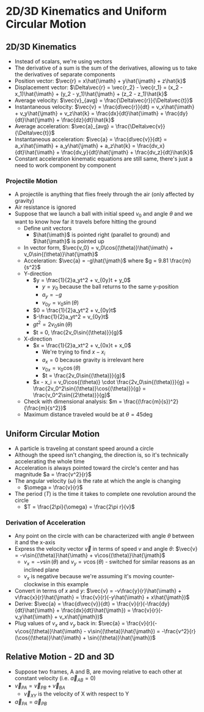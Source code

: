 # 2D/3D Kinematics and Uniform Circular Motion

## 2D/3D Kinematics

* Instead of scalars, we're using vectors
* The derivative of a sum is the sum of the derivatives, allowing us to take the derivatives of separate components
* Position vector: $\vec{r} = x\hat{\imath} + y\hat{\jmath} + z\hat{k}$
* Displacement vector: $\Delta\vec{r} = \vec{r_2} - \vec{r_1} = (x_2 - x_1)\hat{\imath} + (y_2 - y_1)\hat{\jmath} + (z_2 - z_1)\hat{k}$
* Average velocity: $\vec{v}_{avg} = \frac{\Delta\vec{r}}{\Delta\vec{t}}$
* Instantaneous velocity: $\vec{v} = \frac{d\vec{r}}{dt} = v_x\hat{\imath} + v_y\hat{\jmath} + v_z\hat{k} = \frac{dx}{dt}\hat{\imath} + \frac{dy}{dt}\hat{\jmath} + \frac{dz}{dt}\hat{k}$
* Average acceleration: $\vec{a}_{avg} = \frac{\Delta\vec{v}}{\Delta\vec{t}}$
* Instantaneous acceleration: $\vec{a} = \frac{d\vec{v}}{dt} = a_x\hat{\imath} + a_y\hat{\jmath} + a_z\hat{k} = \frac{dv_x}{dt}\hat{\imath} + \frac{dv_y}{dt}\hat{\jmath} + \frac{dv_z}{dt}\hat{k}$
* Constant acceleration kinematic equations are still same, there's just a need to work component by component

### Projectile Motion

* A projectile is anything that flies freely through the air (only affected by gravity)
* Air resistance is ignored
* Suppose that we launch a ball with initial speed $v_0$ and angle $\theta$ and we want to know how far it travels before hitting the ground
  * Define unit vectors
    * $\hat{\imath}$ is pointed right (parallel to ground) and $\hat{\jmath}$ is pointed up
  * In vector form, $\vec{v_0} = v_0\cos{(\theta)}\hat{\imath} + v_0\sin{(\theta)}\hat{\jmath}$
  * Acceleration: $\vec{a} = -g\hat{\jmath}$ where $g = 9.81 \frac{m}{s^2}$
  * Y-direction
    * $y = \frac{1}{2}a_yt^2 + v_{0y}t + y_0$
      * $y = y_0$ because the ball returns to the same y-position
      * $a_y = -g$
      * $v_{0y} = v_0\sin{(\theta)}$
    * $0 = \frac{1}{2}a_yt^2 + v_{0y}t$
    * $-\frac{1}{2}a_yt^2 = v_{0y}t$
    * $gt^2 = 2v_0\sin{(\theta)}$
    * $t = 0, \frac{2v_0\sin{(\theta)}}{g}$
  * X-direction
    * $x = \frac{1}{2}a_xt^2 + v_{0x}t + x_0$
      * We're trying to find $x - x_i$
      * $a_x = 0$ because gravity is irrelevant here
      * $v_{0x} = v_0\cos{(\theta)}$
      * $t = \frac{2v_0\sin{(\theta)}}{g}$
    * $x - x_i = v_0\cos{(\theta)} \cdot \frac{2v_0\sin{(\theta)}}{g} = \frac{2v_0^2\sin{(\theta)}\cos{(\theta)}}{g} = \frac{v_0^2\sin{(2\theta)}}{g}$
  * Check with dimensional analysis: $m = \frac{(\frac{m}{s})^2}{\frac{m}{s^2}}$
  * Maximum distance traveled would be at $\theta = 45\deg$

## Uniform Circular Motion

* A particle is traveling at constant speed around a circle
* Although the speed isn't changing, the direction is, so it's technically accelerating the whole time
* Acceleration is always pointed toward the circle's center and has magnitude $a = \frac{v^2}{r}$
* The angular velocity ($\omega$) is the rate at which the angle is changing
  * $\omega = \frac{v}{r}$
* The period ($T$) is the time it takes to complete one revolution around the circle
  * $T = \frac{2\pi}{\omega} = \frac{2\pi r}{v}$

### Derivation of Acceleration

* Any point on the circle with can be characterized with angle $\theta$ between it and the x-axis
* Express the velocity vector $\vec{v}$ in terms of speed $v$ and angle $\theta$: $\vec{v} = -v\sin{(\theta)}\hat{\imath} + v\cos{(\theta)}\hat{\jmath}$
  * $v_x = -v\sin{(\theta)}$ and $v_y = v\cos{(\theta)}$ - switched for similar reasons as an inclined plane
  * $v_x$ is negative because we're assuming it's moving counter-clockwise in this example
* Convert in terms of $x$ and $y$: $\vec{v} = -v\frac{y}{r}\hat{\imath} + v\frac{x}{r}\hat{\jmath} = \frac{v}{r}(-y\hat{\imath} + x\hat{\jmath})$
* Derive: $\vec{a} = \frac{d\vec{v}}{dt} = \frac{v}{r}(-\frac{dy}{dt}\hat{\imath} + \frac{dx}{dt}\hat{\jmath}) = \frac{v}{r}(-v_y\hat{\imath} + v_x\hat{\jmath})$
* Plug values of $v_x$ and $v_y$ back in: $\vec{a} = \frac{v}{r}(-v\cos{(\theta)}\hat{\imath} - v\sin{(\theta)}\hat{\jmath}) = -\frac{v^2}{r}(\cos{(\theta)}\hat{\imath} + \sin{(\theta)}\hat{\jmath})$

## Relative Motion - 2D and 3D

* Suppose two frames, A and B, are moving relative to each other at constant velocity (i.e. $\vec{a}_{AB} = 0)$
* $\vec{v}_{PA} = \vec{v}_{PB} + \vec{v}_{BA}$
  * $\vec{v}_{XY}$ is the velocity of X with respect to Y
* $\vec{a}_{PA} = \vec{a}_{PB}$
